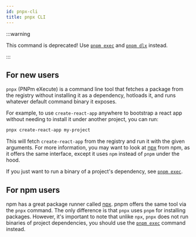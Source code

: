 ```yaml
---
id: pnpx-cli
title: pnpx CLI
---
```


:::warning

This command is deprecated! Use [`pnpm exec`] and [`pnpm dlx`] instead.

:::

## For new users

`pnpx` (PNPm eXecute) is a command line tool that fetches a package from the
registry without installing it as a dependency, hotloads it, and runs whatever
default command binary it exposes.

For example, to use `create-react-app` anywhere to bootstrap a react app without
needing to install it under another project, you can run:

```sh
pnpx create-react-app my-project
```

This will fetch `create-react-app` from the registry and run it with the given
arguments. For more information, you may want to look at [npx] from npm, as it
offers the same interface, except it uses `npm` instead of `pnpm` under the hood.

If you just want to run a binary of a project's dependency, see [`pnpm exec`].

## For npm users

npm has a great package runner called [npx]. pnpm offers the same tool via the
`pnpx` command. The only difference is that `pnpx` uses `pnpm` for installing
packages. However, it's important to note that unlike `npx`, `pnpx` does not run binaries of project dependencies, you should use the [`pnpm exec`] command instead.

[npx]: https://www.npmjs.com/package/npx
[`pnpm exec`]: ./cli/exec.md
[`pnpm dlx`]: ./cli/dlx.md
